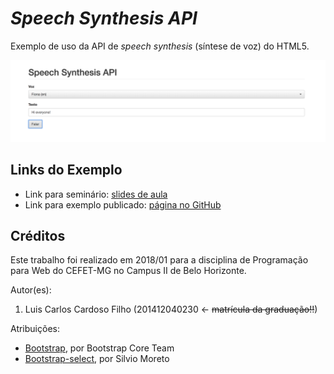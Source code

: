 # _Speech Synthesis API_

Exemplo de uso da API de _speech synthesis_ (síntese de voz) do HTML5.

![](images/screenshot.png)


## Links do Exemplo

- Link para seminário: [slides de aula](https://docs.google.com/presentation/d/1eH0ozDE2Zp_5IDcHRHMi7KfF5q9hfmhI5DdXNhMgKLw/edit?usp=sharing)
- Link para exemplo publicado: [página no GitHub](scripts)

## Créditos

Este trabalho foi realizado em 2018/01 para a disciplina de Programação para Web do CEFET-MG no Campus II de Belo Horizonte.

Autor(es):

1. Luis Carlos Cardoso Filho (201412040230 &larr; ~~matrícula da graduação!!~~)

Atribuições:

- [Bootstrap](https://getbootstrap.com/), por Bootstrap Core Team
- [Bootstrap-select](https://silviomoreto.github.io/bootstrap-select/), por Silvio Moreto
